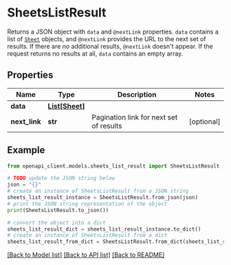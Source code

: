 # SheetsListResult

Returns a JSON object with `data` and `@nextLink` properties. `data` contains a list of [`Sheet`](ref:platform-spreadsheets#sheet) objects, and `@nextLink` provides the URL to the next set of results. If there are no additional results, `@nextLink` doesn't appear. If the request returns no results at all, `data` contains an empty array.

## Properties

Name | Type | Description | Notes
------------ | ------------- | ------------- | -------------
**data** | [**List[Sheet]**](Sheet.md) |  | 
**next_link** | **str** | Pagination link for next set of results | [optional] 

## Example

```python
from openapi_client.models.sheets_list_result import SheetsListResult

# TODO update the JSON string below
json = "{}"
# create an instance of SheetsListResult from a JSON string
sheets_list_result_instance = SheetsListResult.from_json(json)
# print the JSON string representation of the object
print(SheetsListResult.to_json())

# convert the object into a dict
sheets_list_result_dict = sheets_list_result_instance.to_dict()
# create an instance of SheetsListResult from a dict
sheets_list_result_from_dict = SheetsListResult.from_dict(sheets_list_result_dict)
```
[[Back to Model list]](../README.md#documentation-for-models) [[Back to API list]](../README.md#documentation-for-api-endpoints) [[Back to README]](../README.md)


